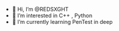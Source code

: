 - 👋 Hi, I’m @REDSXGHT
- 👀 I’m interested in C++ , Python
- 🌱 I’m currently learning PenTest in deep

<!---
REDSXGHT/REDSXGHT is a ✨ special ✨ repository because its `README.md` (this file) appears on your GitHub profile.
You can click the Preview link to take a look at your changes.
--->
